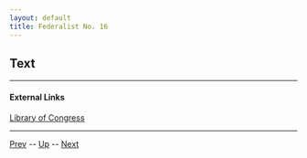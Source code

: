 ```yaml
---
layout: default
title: Federalist No. 16
---
```


## Text

---
#### External Links
[Library of Congress]()

---

[Prev](15.md) -- [Up](README.md) -- [Next](17.md)
